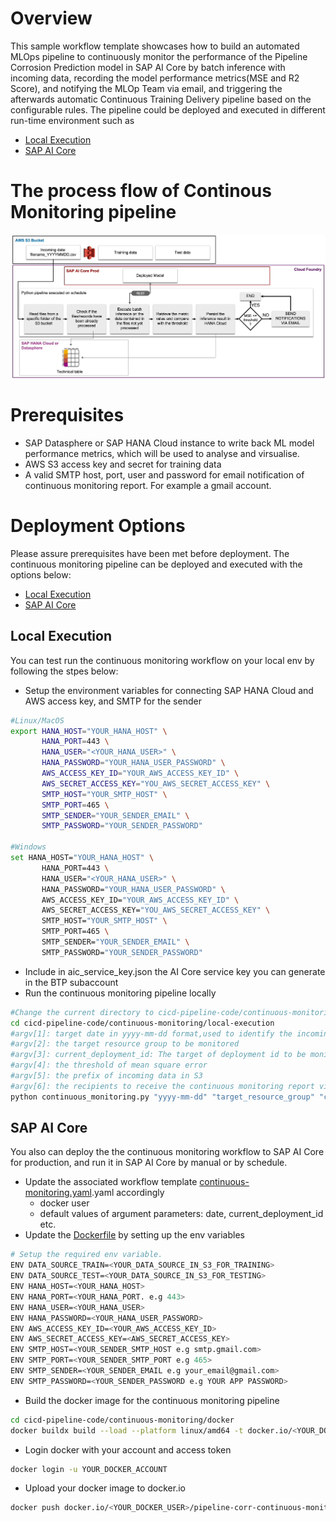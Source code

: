 # Overview
This sample workflow template showcases how to build an automated MLOps pipeline to continuously monitor  the performance of the Pipeline Corrosion Prediction model in SAP AI Core by batch inference with incoming data, recording the model performance metrics(MSE and R2 Score), and notifying the MLOp Team via email, and triggering the afterwards automatic Continuous Training Delivery pipeline based on the configurable rules. The pipeline could be deployed and executed in different run-time environment such as  
* [Local Execution](#local-execution)
* [SAP AI Core](#sap-ai-core)

# The process flow of Continous Monitoring pipeline
![Continuoous Pipeline Flow](../../../resources/cm_pipeline_flow.gif)

# Prerequisites
* SAP Datasphere or SAP HANA Cloud instance to write back ML model performance metrics, which will be used to analyse and virsualise. 
* AWS S3 access key and secret for training data
* A valid SMTP host, port, user and password for email notification of continuous monitoring report. For example a gmail account. 

# Deployment Options
Please assure prerequisites have been met before deployment. The continuous monitoring pipeline can be deployed and executed with the options below:
* [Local Execution](#local-execution)
* [SAP AI Core](#sap-ai-core)
## Local Execution
You can test run the continuous monitoring workflow on your local env by following the stpes below:
* Setup the environment variables for connecting SAP HANA Cloud and AWS access key, and SMTP for the sender
```sh
#Linux/MacOS
export HANA_HOST="YOUR_HANA_HOST" \
       HANA_PORT=443 \
       HANA_USER="<YOUR_HANA_USER>" \
       HANA_PASSWORD="YOUR_HANA_USER_PASSWORD" \
       AWS_ACCESS_KEY_ID="YOUR_AWS_ACCESS_KEY_ID" \
       AWS_SECRET_ACCESS_KEY="YOU_AWS_SECRET_ACCESS_KEY" \
       SMTP_HOST="YOUR_SMTP_HOST" \
       SMTP_PORT=465 \
       SMTP_SENDER="YOUR_SENDER_EMAIL" \
       SMTP_PASSWORD="YOUR_SENDER_PASSWORD"

#Windows
set HANA_HOST="YOUR_HANA_HOST" \
       HANA_PORT=443 \
       HANA_USER="<YOUR_HANA_USER>" \
       HANA_PASSWORD="YOUR_HANA_USER_PASSWORD" \
       AWS_ACCESS_KEY_ID="YOUR_AWS_ACCESS_KEY_ID" \
       AWS_SECRET_ACCESS_KEY="YOU_AWS_SECRET_ACCESS_KEY" \
       SMTP_HOST="YOUR_SMTP_HOST" \
       SMTP_PORT=465 \
       SMTP_SENDER="YOUR_SENDER_EMAIL" \
       SMTP_PASSWORD="YOUR_SENDER_PASSWORD"
```
* Include in aic_service_key.json the AI Core service key you can generate in the BTP subaccount
* Run the continuous monitoring pipeline locally
```sh
#Change the current directory to cicd-pipeline-code/continuous-monitoring/local
cd cicd-pipeline-code/continuous-monitoring/local-execution
#argv[1]: target date in yyyy-mm-dd format,used to identify the incoming dataset for testing
#argv[2]: the target resource group to be monitored
#argv[3]: current_deployment_id: The target of deployment id to be monitored
#argv[4]: the threshold of mean square error
#argv[5]: the prefix of incoming data in S3
#argv[6]: the recipients to receive the continuous monitoring report via email. Multiple entries separated by comma
python continuous_monitoring.py "yyyy-mm-dd" "target_resource_group" "current_deployment_id" 0.2 "/data/incoming" "email_1@xxx.com,email_2@xxx.com"
```

## SAP AI Core
You also can deploy the the continuous monitoring workflow to SAP AI Core for production,  and run it in SAP AI Core by manual or by schedule.
* Update the associated workflow template [continuous-monitoring.yaml](../../cicd-templates/continuous-monitoring).yaml accordingly
    * docker user
    * default values of argument parameters: date, current_deployment_id etc.
* Update the [Dockerfile](../../cicd-pipeline-code/continuous-monitoring/docker/Dockerfile) by setting up the env variables
```sh
# Setup the required env variable.
ENV DATA_SOURCE_TRAIN=<YOUR_DATA_SOURCE_IN_S3_FOR_TRAINING>
ENV DATA_SOURCE_TEST=<YOUR_DATA_SOURCE_IN_S3_FOR_TESTING>
ENV HANA_HOST=<YOUR_HANA_HOST>
ENV HANA_PORT=<YOUR_HANA_PORT. e.g 443>
ENV HANA_USER=<YOUR_HANA_USER>
ENV HANA_PASSWORD=<YOUR_HANA_USER_PASSWORD>
ENV AWS_ACCESS_KEY_ID=<YOUR_AWS_ACCESS_KEY_ID>
ENV AWS_SECRET_ACCESS_KEY=<AWS_SECRET_ACCESS_KEY>
ENV SMTP_HOST=<YOUR_SENDER_SMTP_HOST e.g smtp.gmail.com> 
ENV SMTP_PORT=<YOUR_SENDER_SMTP_PORT e.g 465>
ENV SMTP_SENDER=<YOUR_SENDER_EMAIL e.g your_email@gmail.com> 
ENV SMTP_PASSWORD=<YOUR_SENDER_PASSWORD e.g YOUR APP PASSWORD> 
```
* Build the docker image for the continuous monitoring pipeline
```sh
cd cicd-pipeline-code/continuous-monitoring/docker
docker buildx build --load --platform linux/amd64 -t docker.io/<YOUR_DOCKER_USER>/pipeline-corr-continuous-monitoring:01 ./
```
* Login docker with your account and access token
```sh
docker login -u YOUR_DOCKER_ACCOUNT
```
* Upload your docker image to docker.io
```sh
docker push docker.io/<YOUR_DOCKER_USER>/pipeline-corr-continuous-monitoring:01
```
